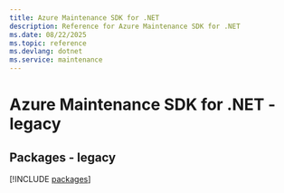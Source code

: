 ```yaml
---
title: Azure Maintenance SDK for .NET
description: Reference for Azure Maintenance SDK for .NET
ms.date: 08/22/2025
ms.topic: reference
ms.devlang: dotnet
ms.service: maintenance
---
```

# Azure Maintenance SDK for .NET - legacy
## Packages - legacy
[!INCLUDE [packages](maintenance-index.md)]